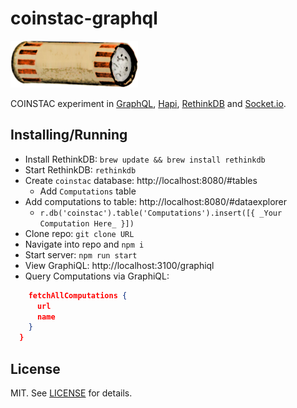 # coinstac-graphql

<img src="https://raw.githubusercontent.com/MRN-Code/coinstac/master/img/coinstac.png" height="75px">

COINSTAC experiment in [GraphQL](http://graphql.org/), [Hapi](https://hapijs.com/), [RethinkDB](https://www.rethinkdb.com/) and [Socket.io](https://socket.io/).

## Installing/Running

  * Install RethinkDB: `brew update && brew install rethinkdb`
  * Start RethinkDB: `rethinkdb`
  * Create `coinstac` database: http://localhost:8080/#tables
    * Add `Computations` table
  * Add computations to table: http://localhost:8080/#dataexplorer
    * `r.db('coinstac').table('Computations').insert([{ _Your Computation Here_ }])`
  * Clone repo: `git clone URL`
  * Navigate into repo and `npm i`
  * Start server: `npm run start`
  * View GraphiQL: http://localhost:3100/graphiql
  * Query Computations via GraphiQL:
  ```json {
      fetchAllComputations {
        url
        name
      }
    } 
  ```


## License

MIT. See [LICENSE](./LICENSE) for details.
